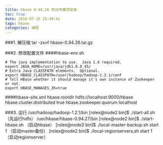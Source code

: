 ```yaml
---
title: hbase 0.94.26 伪分布模式安装
toc: true
date: 2016-07-16 15:49:41
tags: hbase
categories: 编程
---
```



###1. 解压缩
	tar -zxvf hbase-0.94.26.tar.gz

###2. 修改配置文件
####hbase-env.sh

	# The java implementation to use.  Java 1.6 required.
	export JAVA_HOME=/usr/java/jdk1.6.0_45/
	# Extra Java CLASSPATH elements.  Optional.
	export HBASE_CLASSPATH=/user/hadoop/hadoop-1.2.1/conf
	# Tell HBase whether it should manage it's own instance of Zookeeper or not.
	export HBASE_MANAGES_ZK=true

####hbase-site.xml
	<configuration>
		<property>
		    <name>hbase.rootdir</name>
		    <value>hdfs://localhost:9000/hbase</value>
  		</property>
		<property>
		    <name>hbase.cluster.distributed</name>
		    <value>true</value>
  		</property>
   		<property>
		    <name>hbase.zookeeper.quorum</name>
		    <value>localhost</value>
  		</property>
	</configuration>

###3. 运行
     /usr/hadoop/hadoop-1.2.1/bin
     [rolex@node2 bin]$ ./start-all.sh （先运行hdfs）
     /usr/hbase/hbase-0.94.27/bin
     [rolex@node2 bin]$ ./start-hbase.sh （启动hbase）
     [rolex@node2 bin]$ ./local-master-backup.sh start 1  （启动master备份）
     [rolex@node2 bin]$ ./local-regionservers.sh start 1  （启动regionserver）
